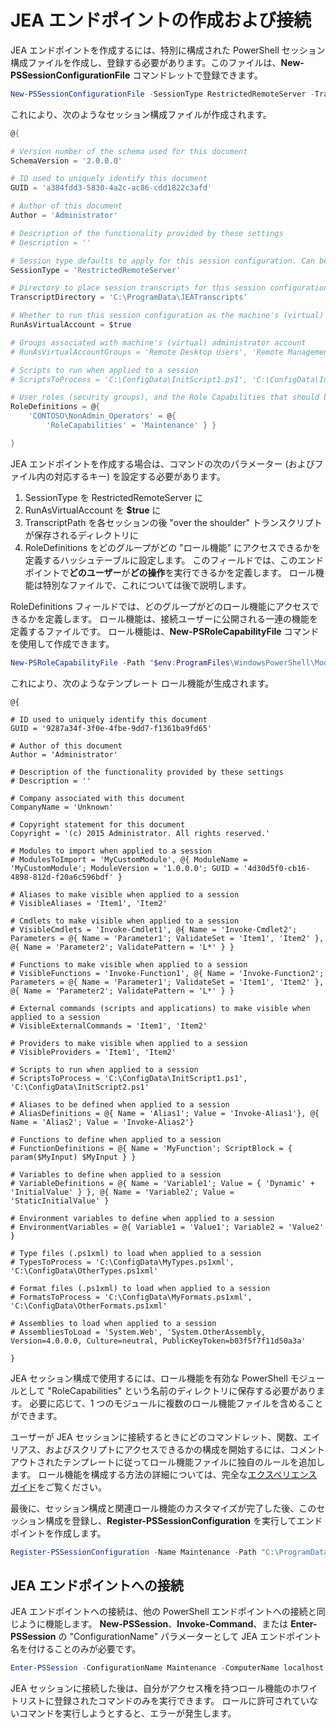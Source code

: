 # JEA エンドポイントの作成および接続
JEA エンドポイントを作成するには、特別に構成された PowerShell セッション構成ファイルを作成し、登録する必要があります。このファイルは、**New-PSSessionConfigurationFile** コマンドレットで登録できます。

```powershell
New-PSSessionConfigurationFile -SessionType RestrictedRemoteServer -TranscriptDirectory "C:\ProgramData\JEATranscripts" -RunAsVirtualAccount -RoleDefinitions @{ 'CONTOSO\NonAdmin_Operators' = @{ RoleCapabilities = 'Maintenance' }} -Path "$env:ProgramData\JEAConfiguration\Demo.pssc" 
```

これにより、次のようなセッション構成ファイルが作成されます。 
```powershell
@{

# Version number of the schema used for this document
SchemaVersion = '2.0.0.0'

# ID used to uniquely identify this document
GUID = 'a384fdd3-5830-4a2c-ac86-cdd1822c3afd'

# Author of this document
Author = 'Administrator'

# Description of the functionality provided by these settings
# Description = ''

# Session type defaults to apply for this session configuration. Can be 'RestrictedRemoteServer' (recommended), 'Empty', or 'Default'
SessionType = 'RestrictedRemoteServer'

# Directory to place session transcripts for this session configuration
TranscriptDirectory = 'C:\ProgramData\JEATranscripts'

# Whether to run this session configuration as the machine's (virtual) administrator account
RunAsVirtualAccount = $true

# Groups associated with machine's (virtual) administrator account
# RunAsVirtualAccountGroups = 'Remote Desktop Users', 'Remote Management Users'

# Scripts to run when applied to a session
# ScriptsToProcess = 'C:\ConfigData\InitScript1.ps1', 'C:\ConfigData\InitScript2.ps1'

# User roles (security groups), and the Role Capabilities that should be applied to them when applied to a session
RoleDefinitions = @{
    'CONTOSO\NonAdmin_Operators' = @{
        'RoleCapabilities' = 'Maintenance' } }

} 
```
JEA エンドポイントを作成する場合は、コマンドの次のパラメーター (およびファイル内の対応するキー) を設定する必要があります。
1.  SessionType を RestrictedRemoteServer に
2.  RunAsVirtualAccount を **$true** に
3.  TranscriptPath を各セッションの後 "over the shoulder" トランスクリプトが保存されるディレクトリに
4.  RoleDefinitions をどのグループがどの "ロール機能" にアクセスできるかを定義するハッシュテーブルに設定します。  このフィールドでは、このエンドポイントで**どのユーザー**が**どの操作**を実行できるかを定義します。   ロール機能は特別なファイルで、これについては後で説明します。


RoleDefinitions フィールドでは、どのグループがどのロール機能にアクセスできるかを定義します。  ロール機能は、接続ユーザーに公開される一連の機能を定義するファイルです。  ロール機能は、**New-PSRoleCapabilityFile** コマンドを使用して作成できます。

```powershell
New-PSRoleCapabilityFile -Path "$env:ProgramFiles\WindowsPowerShell\Modules\DemoModule\RoleCapabilities\Maintenance.psrc" 
```

これにより、次のようなテンプレート ロール機能が生成されます。
```
@{

# ID used to uniquely identify this document
GUID = '9287a34f-3f0e-4fbe-9dd7-f1361ba9fd65'

# Author of this document
Author = 'Administrator'

# Description of the functionality provided by these settings
# Description = ''

# Company associated with this document
CompanyName = 'Unknown'

# Copyright statement for this document
Copyright = '(c) 2015 Administrator. All rights reserved.'

# Modules to import when applied to a session
# ModulesToImport = 'MyCustomModule', @{ ModuleName = 'MyCustomModule'; ModuleVersion = '1.0.0.0'; GUID = '4d30d5f0-cb16-4898-812d-f20a6c596bdf' }

# Aliases to make visible when applied to a session
# VisibleAliases = 'Item1', 'Item2'

# Cmdlets to make visible when applied to a session
# VisibleCmdlets = 'Invoke-Cmdlet1', @{ Name = 'Invoke-Cmdlet2'; Parameters = @{ Name = 'Parameter1'; ValidateSet = 'Item1', 'Item2' }, @{ Name = 'Parameter2'; ValidatePattern = 'L*' } }

# Functions to make visible when applied to a session
# VisibleFunctions = 'Invoke-Function1', @{ Name = 'Invoke-Function2'; Parameters = @{ Name = 'Parameter1'; ValidateSet = 'Item1', 'Item2' }, @{ Name = 'Parameter2'; ValidatePattern = 'L*' } }

# External commands (scripts and applications) to make visible when applied to a session
# VisibleExternalCommands = 'Item1', 'Item2'

# Providers to make visible when applied to a session
# VisibleProviders = 'Item1', 'Item2'

# Scripts to run when applied to a session
# ScriptsToProcess = 'C:\ConfigData\InitScript1.ps1', 'C:\ConfigData\InitScript2.ps1'

# Aliases to be defined when applied to a session
# AliasDefinitions = @{ Name = 'Alias1'; Value = 'Invoke-Alias1'}, @{ Name = 'Alias2'; Value = 'Invoke-Alias2'}

# Functions to define when applied to a session
# FunctionDefinitions = @{ Name = 'MyFunction'; ScriptBlock = { param($MyInput) $MyInput } }

# Variables to define when applied to a session
# VariableDefinitions = @{ Name = 'Variable1'; Value = { 'Dynamic' + 'InitialValue' } }, @{ Name = 'Variable2'; Value = 'StaticInitialValue' }

# Environment variables to define when applied to a session
# EnvironmentVariables = @{ Variable1 = 'Value1'; Variable2 = 'Value2' }

# Type files (.ps1xml) to load when applied to a session
# TypesToProcess = 'C:\ConfigData\MyTypes.ps1xml', 'C:\ConfigData\OtherTypes.ps1xml'

# Format files (.ps1xml) to load when applied to a session
# FormatsToProcess = 'C:\ConfigData\MyFormats.ps1xml', 'C:\ConfigData\OtherFormats.ps1xml'

# Assemblies to load when applied to a session
# AssembliesToLoad = 'System.Web', 'System.OtherAssembly, Version=4.0.0.0, Culture=neutral, PublicKeyToken=b03f5f7f11d50a3a'

} 

```
JEA セッション構成で使用するには、ロール機能を有効な PowerShell モジュールとして "RoleCapabilities" という名前のディレクトリに保存する必要があります。 必要に応じて、1 つのモジュールに複数のロール機能ファイルを含めることができます。

ユーザーが JEA セッションに接続するときにどのコマンドレット、関数、エイリアス、およびスクリプトにアクセスできるかの構成を開始するには、コメント アウトされたテンプレートに従ってロール機能ファイルに独自のルールを追加します。 ロール機能を構成する方法の詳細については、完全な[エクスペリエンス ガイド](http://aka.ms/JEA)をご覧ください。

最後に、セッション構成と関連ロール機能のカスタマイズが完了した後、このセッション構成を登録し、**Register-PSSessionConfiguration** を実行してエンドポイントを作成します。

```powershell
Register-PSSessionConfiguration -Name Maintenance -Path "C:\ProgramData\JEAConfiguration\Demo.pssc" 
```

## JEA エンドポイントへの接続
JEA エンドポイントへの接続は、他の PowerShell エンドポイントへの接続と同じように機能します。  **New-PSSession**、**Invoke-Command**、または **Enter-PSSession** の "ConfigurationName" パラメーターとして JEA エンドポイント名を付けることのみが必要です。

```powershell
Enter-PSSession -ConfigurationName Maintenance -ComputerName localhost
```
JEA セッションに接続した後は、自分がアクセス権を持つロール機能のホワイトリストに登録されたコマンドのみを実行できます。 ロールに許可されていないコマンドを実行しようとすると、エラーが発生します。

<!--HONumber=Jun16_HO4-->


